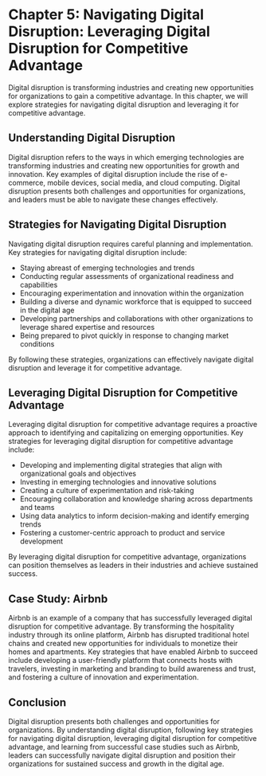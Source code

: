Chapter 5: Navigating Digital Disruption: Leveraging Digital Disruption for Competitive Advantage
=================================================================================================

Digital disruption is transforming industries and creating new opportunities for organizations to gain a competitive advantage. In this chapter, we will explore strategies for navigating digital disruption and leveraging it for competitive advantage.

Understanding Digital Disruption
--------------------------------

Digital disruption refers to the ways in which emerging technologies are transforming industries and creating new opportunities for growth and innovation. Key examples of digital disruption include the rise of e-commerce, mobile devices, social media, and cloud computing. Digital disruption presents both challenges and opportunities for organizations, and leaders must be able to navigate these changes effectively.

Strategies for Navigating Digital Disruption
--------------------------------------------

Navigating digital disruption requires careful planning and implementation. Key strategies for navigating digital disruption include:

* Staying abreast of emerging technologies and trends
* Conducting regular assessments of organizational readiness and capabilities
* Encouraging experimentation and innovation within the organization
* Building a diverse and dynamic workforce that is equipped to succeed in the digital age
* Developing partnerships and collaborations with other organizations to leverage shared expertise and resources
* Being prepared to pivot quickly in response to changing market conditions

By following these strategies, organizations can effectively navigate digital disruption and leverage it for competitive advantage.

Leveraging Digital Disruption for Competitive Advantage
-------------------------------------------------------

Leveraging digital disruption for competitive advantage requires a proactive approach to identifying and capitalizing on emerging opportunities. Key strategies for leveraging digital disruption for competitive advantage include:

* Developing and implementing digital strategies that align with organizational goals and objectives
* Investing in emerging technologies and innovative solutions
* Creating a culture of experimentation and risk-taking
* Encouraging collaboration and knowledge sharing across departments and teams
* Using data analytics to inform decision-making and identify emerging trends
* Fostering a customer-centric approach to product and service development

By leveraging digital disruption for competitive advantage, organizations can position themselves as leaders in their industries and achieve sustained success.

Case Study: Airbnb
------------------

Airbnb is an example of a company that has successfully leveraged digital disruption for competitive advantage. By transforming the hospitality industry through its online platform, Airbnb has disrupted traditional hotel chains and created new opportunities for individuals to monetize their homes and apartments. Key strategies that have enabled Airbnb to succeed include developing a user-friendly platform that connects hosts with travelers, investing in marketing and branding to build awareness and trust, and fostering a culture of innovation and experimentation.

Conclusion
----------

Digital disruption presents both challenges and opportunities for organizations. By understanding digital disruption, following key strategies for navigating digital disruption, leveraging digital disruption for competitive advantage, and learning from successful case studies such as Airbnb, leaders can successfully navigate digital disruption and position their organizations for sustained success and growth in the digital age.
